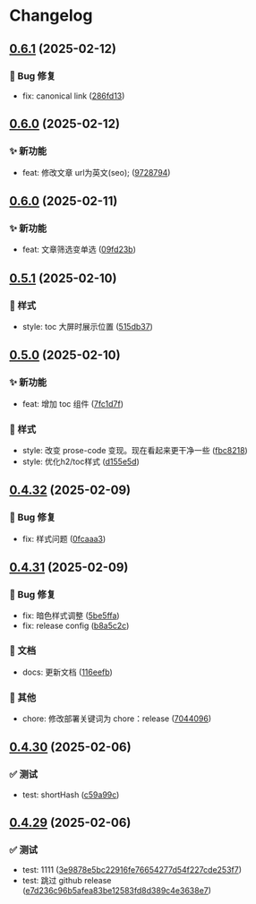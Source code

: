 # Changelog

## [0.6.1](https://gitea.zzao.club/zzaoclub/blogz/compare/v0.6.0...v0.6.1) (2025-02-12)


### 🐛 Bug 修复

* fix: canonical link ([286fd13](https://github.com/aatrooox/blog.zzao.club/commit/286fd13543e4558744e6e0f36a6cd9f3b09d2fdc))

## [0.6.0](https://gitea.zzao.club/zzaoclub/blogz/compare/v0.5.2...v0.6.0) (2025-02-12)


### ✨ 新功能

* feat: 修改文章 url为英文(seo); ([9728794](https://github.com/aatrooox/blog.zzao.club/commit/972879410ee6be8dc7bbe44c5ceba23739f6620c))

## [0.6.0](https://gitea.zzao.club/zzaoclub/blogz/compare/v0.5.1...v0.6.0) (2025-02-11)


### ✨ 新功能

* feat: 文章筛选变单选 ([09fd23b](https://github.com/aatrooox/blog.zzao.club/commit/09fd23b655a62bb40f8a5820ccb74b6f9f1b43d8))

## [0.5.1](https://gitea.zzao.club/zzaoclub/blogz/compare/v0.5.0...v0.5.1) (2025-02-10)


### 💄 样式

* style: toc 大屏时展示位置 ([515db37](https://github.com/aatrooox/blog.zzao.club/commit/515db371748e9ab9959c14998a5555ff66a18ae4))

## [0.5.0](https://gitea.zzao.club/zzaoclub/blogz/compare/v0.4.32...v0.5.0) (2025-02-10)


### ✨ 新功能

* feat: 增加 toc 组件 ([7fc1d7f](https://github.com/aatrooox/blog.zzao.club/commit/7fc1d7f35a3f8165b73ecfc7df9a3216bc391293))

### 💄 样式

* style: 改变 prose-code 变现。现在看起来更干净一些 ([fbc8218](https://github.com/aatrooox/blog.zzao.club/commit/fbc8218349f57df2025704a4b1f1b3b72280035a))
* style: 优化h2/toc样式 ([d155e5d](https://github.com/aatrooox/blog.zzao.club/commit/d155e5dab75d0a5ed65fa7ef34e997931df9f8ba))

## [0.4.32](https://43.156.136.151/zzaoclub/blogz/compare/v0.4.31...v0.4.32) (2025-02-09)


### 🐛 Bug 修复

* fix: 样式问题 ([0fcaaa3](https://github.com/aatrooox/blog.zzao.club/commit/0fcaaa327099ec5b67d066ffe8b782ede883895a))

## [0.4.31](https://43.156.136.151/zzaoclub/blogz/compare/v0.4.30...v0.4.31) (2025-02-09)


### 🐛 Bug 修复

* fix: 暗色样式调整 ([5be5ffa](https://github.com/aatrooox/blog.zzao.club/commit/5be5ffa217af5f9c34e36ad8c4a5fba891282c52))
* fix: release config ([b8a5c2c](https://github.com/aatrooox/blog.zzao.club/commit/b8a5c2c4b5db84a82bb88fc7c2503ee9150e7bad))

### 📝 文档

* docs: 更新文档 ([116eefb](https://github.com/aatrooox/blog.zzao.club/commit/116eefb340e87c06543b5e59527a379b52d1e9b4))

### 🔨 其他

* chore: 修改部署关键词为 chore：release ([7044096](https://github.com/aatrooox/blog.zzao.club/commit/70440961f6dbf437d1ea74f0f12edb211ef52afa))

## [0.4.30](///compare/v0.4.29...v0.4.30) (2025-02-06)


### ✅ 测试

* test: shortHash ([c59a99c](https://github.com/aatrooox/blog.zzao.club/commit/c59a99ca1f3dcfbee3b2e8d0b382e8be681f9849))

## [0.4.29](///compare/v0.4.28...v0.4.29) (2025-02-06)


### ✅ 测试

* test: 1111 ([3e9878e5bc22916fe76654277d54f227cde253f7](https://github.com/aatrooox/blog.zzao.club/commit/3e9878e5bc22916fe76654277d54f227cde253f7))
* test: 跳过 github release ([e7d236c96b5afea83be12583fd8d389c4e3638e7](https://github.com/aatrooox/blog.zzao.club/commit/e7d236c96b5afea83be12583fd8d389c4e3638e7))
